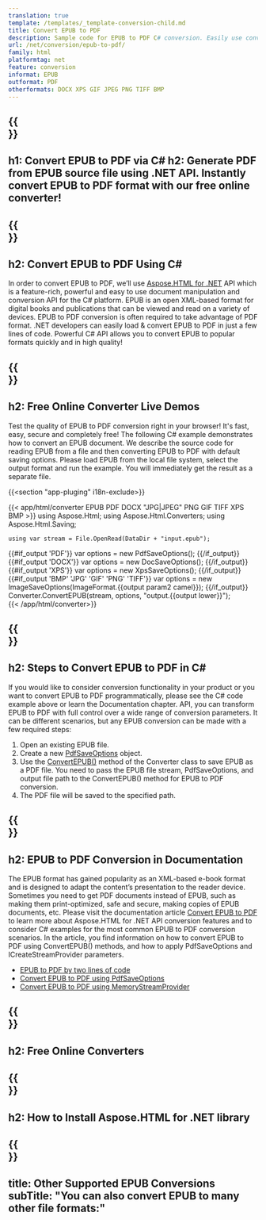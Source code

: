 ```yaml
---
translation: true
template: /templates/_template-conversion-child.md
title: Convert EPUB to PDF
description: Sample code for EPUB to PDF C# conversion. Easily use converter API within ASP.NET or any .NET application. Try online EPUB to PDF Converter for free!
url: /net/conversion/epub-to-pdf/
family: html
platformtag: net
feature: conversion
informat: EPUB
outformat: PDF
otherformats: DOCX XPS GIF JPEG PNG TIFF BMP
---
```


{{<section banner>}}
---
h1: Convert EPUB to PDF via C#
h2: Generate PDF from EPUB source file using .NET API. Instantly convert EPUB to PDF format with our free online converter!
---

{{<section overview>}}
---
h2: Convert EPUB to PDF Using C#
---

In order to convert EPUB to PDF, we’ll use [Aspose.HTML for .NET](https://products.aspose.com/html/{{lang.url-fragment}}net/) API which is a feature-rich, powerful and easy to use document manipulation and conversion API for the C# platform. EPUB is an open XML-based format for digital books and publications that can be viewed and read on a variety of devices. EPUB to PDF conversion is often required to take advantage of PDF format. .NET developers can easily load & convert EPUB to PDF in just a few lines of code. Powerful C# API allows you to convert EPUB to popular formats quickly and in high quality!

{{<section demos>}}
---
h2: Free Online Converter Live Demos
---

Test the quality of EPUB to PDF conversion right in your browser! It's fast, easy, secure and completely free! The following C# example demonstrates how to convert an EPUB document. We describe the source code for reading EPUB from a file and then converting EPUB to PDF with default saving options. Please load EPUB from the local file system, select the output format and run the example. You will immediately get the result as a separate file.

{{<section "app-pluging" i18n-exclude>}}

{{< app/html/converter EPUB PDF DOCX "JPG|JPEG" PNG GIF TIFF XPS BMP >}}
using Aspose.Html;
using Aspose.Html.Converters;
using Aspose.Html.Saving;

    using var stream = File.OpenRead(DataDir + "input.epub");
{{#if_output 'PDF'}}
    var options = new PdfSaveOptions();
{{/if_output}}
{{#if_output 'DOCX'}}
    var options = new DocSaveOptions();
{{/if_output}}
{{#if_output 'XPS'}}
    var options = new XpsSaveOptions();
{{/if_output}}
{{#if_output 'BMP' 'JPG' 'GIF' 'PNG' 'TIFF'}}
    var options = new ImageSaveOptions(ImageFormat.{{output param2 camel}});
{{/if_output}}
    Converter.ConvertEPUB(stream, options, "output.{{output lower}}");   
{{< /app/html/converter>}}


{{<section steps>}}
---
h2: Steps to Convert EPUB to PDF in C#
---

If you would like to consider conversion functionality in your product or you want to convert EPUB to PDF programmatically, please see the C# code example above or learn the Documentation chapter. API, you can transform EPUB to PDF with full control over a wide range of conversion parameters. It can be different scenarios, but any EPUB conversion can be made with a few required steps:

1.  Open an existing EPUB file.
1.  Create a new [PdfSaveOptions](https://reference.aspose.com/html/net/aspose.html.saving/pdfsaveoptions/) object.
1.  Use the [ConvertEPUB()](https://reference.aspose.com/html/net/aspose.html.converters/converter/convertepub/#convertepub_27) method of the Converter class to save EPUB as a PDF file. You need to pass the EPUB file stream, PdfSaveOptions, and output file path to the ConvertEPUB() method for EPUB to PDF conversion.
1.  The PDF file will be saved to the specified path.

{{<section documentation>}}
---
h2: EPUB to PDF Conversion in Documentation
---

The EPUB format has gained popularity as an XML-based e-book format and is designed to adapt the content’s presentation to the reader device. Sometimes you need to get PDF documents instead of EPUB, such as making them print-optimized, safe and secure, making copies of EPUB documents, etc. Please visit the documentation article [Convert EPUB to PDF](https://docs.aspose.com/html/net/converting-between-formats/epub-to-pdf/) to learn more about Aspose.HTML for .NET API conversion features and to consider C# examples for the most common EPUB to PDF conversion scenarios. In the article, you find information on how to convert EPUB to PDF using ConvertEPUB() methods, and how to apply PdfSaveOptions and ICreateStreamProvider parameters.

  - <a href="https://docs.aspose.com/html/net/converting-between-formats/epub-to-pdf/#epub-to-pdf-by-two-lines-of-code" target="_blank">EPUB to PDF by two lines of code</a>
  - <a href="https://docs.aspose.com/html/net/converting-between-formats/epub-to-pdf/#convert-epub-to-pdf-using-pdfsaveoptions" target="_blank">Convert EPUB to PDF using PdfSaveOptions</a>
  - <a href="https://docs.aspose.com/html/net/converting-between-formats/epub-to-pdf/#output-stream-providers" target="_blank">Convert EPUB to PDF using MemoryStreamProvider</a>

{{<section online-converters>}}
---
h2: Free Online Converters
---

{{<section get-started>}}
---
h2: How to Install Aspose.HTML for .NET library
---

{{<section other-conversions>}}
---
title: Other Supported EPUB Conversions
subTitle: "You can also convert EPUB to many other file formats:"
---